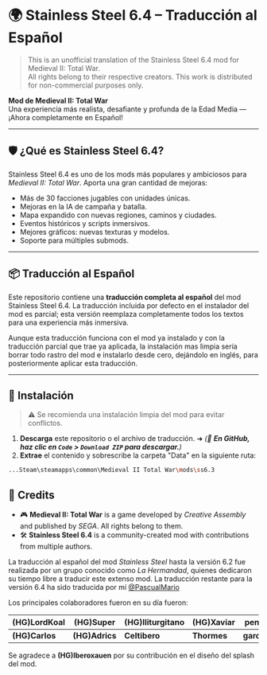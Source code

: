 # 🌍 Stainless Steel 6.4 – Traducción al Español
> This is an unofficial translation of the Stainless Steel 6.4 mod for Medieval II: Total War.  
> All rights belong to their respective creators. This work is distributed for non-commercial purposes only.


**Mod de Medieval II: Total War**  
Una experiencia más realista, desafiante y profunda de la Edad Media — ¡Ahora completamente en Español!  

---

## 🛡️ ¿Qué es Stainless Steel 6.4?

Stainless Steel 6.4 es uno de los mods más populares y ambiciosos para *Medieval II: Total War*. Aporta una gran cantidad de mejoras:

- Más de 30 facciones jugables con unidades únicas.
- Mejoras en la IA de campaña y batalla.
- Mapa expandido con nuevas regiones, caminos y ciudades.
- Eventos históricos y scripts inmersivos.
- Mejores gráficos: nuevas texturas y modelos.
- Soporte para múltiples submods.

---

## 📦 Traducción al Español

Este repositorio contiene una **traducción completa al español** del mod Stainless Steel 6.4. La traducción incluida por defecto en el instalador del mod es parcial; esta versión reemplaza completamente todos los textos para una experiencia más inmersiva.

Aunque esta traducción funciona con el mod ya instalado y con la traducción parcial que trae ya aplicada, la instalación mas limpia sería borrar todo rastro del mod e instalarlo desde cero, dejándolo en inglés, para posteriormente aplicar esta traducción.

---

## 🔧 Instalación

> ⚠️ Se recomienda una instalación limpia del mod para evitar conflictos.

1. **Descarga** este repositorio o el archivo de traducción. ➜ *(📌 **En GitHub, haz clic en `Code` > `Download ZIP` para descargar.**)*
2. **Extrae** el contenido y sobrescribe la carpeta "Data" en la siguiente ruta:

```bash
...Steam\steamapps\common\Medieval II Total War\mods\ss6.3
```

## 📝 Credits

- 🎮 **Medieval II: Total War** is a game developed by *Creative Assembly* and published by *SEGA*. All rights belong to them.
- 🛠️ **Stainless Steel 6.4** is a community-created mod with contributions from multiple authors.

La traducción al español del mod *Stainless Steel* hasta la versión 6.2 fue realizada por un grupo conocido como *La Hermandad*, quienes dedicaron su tiempo libre a traducir este extenso mod. La traducción restante para la versión 6.4 ha sido traducida por mí [@PascualMario](https://github.com/PascualMario) 

Los principales colaboradores fueron en su día fueron:

| **(HG)LordKoal** | **(HG)Super** | **(HG)Iliturgitano** | **(HG)Xaviar** | **penyetta**   |
|------------------|---------------|----------------------|----------------|----------------|
| **(HG)Carlos**   | **(HG)Adrics**| **Celtibero**        | **Thormes**    | **garcy170**   |

Se agradece a **(HG)Iberoxauen** por su contribución en el diseño del splash del mod.

